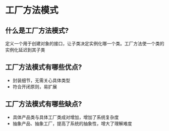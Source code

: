 # 工厂方法模式

## 什么是工厂方法模式?
定义一个用于创建对象的接口，让子类决定实例化哪一个类。工厂方法使一个类的实例化延迟到其子类


## 工厂方法模式有哪些优点?
* 封装细节，无需关心具体类型
* 符合开闭原则，易扩展


## 工厂方法模式有哪些缺点?
* 具体产品类与具体工厂类成对增加，增加了系统复杂度
* 抽象产品、抽象工厂，提高了系统的抽象性，增大了理解难度

<!--## 适用场景-->

